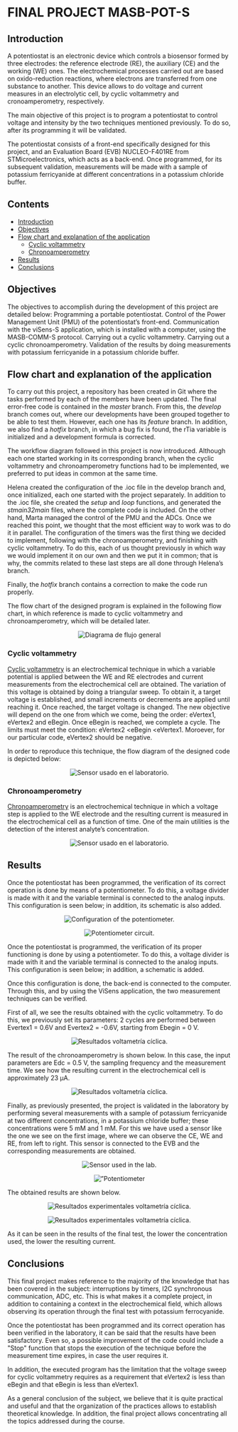 # FINAL PROJECT MASB-POT-S
## Introduction

A potentiostat is an electronic device which controls a biosensor formed by three electrodes: the reference electrode (RE), the auxiliary (CE) and the working (WE) ones. The electrochemical processes carried out are based on oxido-reduction reactions, where electrons are transferred from one substance to another. This device allows to do voltage and current measures in an electrolytic cell, by cyclic voltammetry and cronoamperometry, respectively.

The main objective of this project is to program a potentiostat to control voltage and intensity by the two techniques mentioned previously. To do so, after its programming it will be validated.

The potentiostat consists of a front-end specifically designed for this project, and an Evaluation Board (EVB) NUCLEO-F401RE from STMicroelectronics, which acts as a back-end. Once programmed, for its subsequent validation, measurements will be made with a sample of potassium ferricyanide at different concentrations in a potassium chloride buffer.

## Contents 

- [Introduction](#introduction)
- [Objectives](#objectives)
- [Flow chart and explanation of the application](#flow-chart-and-explanation-of-the-application)
    - [Cyclic voltammetry](#Cyclic-voltammetry)
    - [Chronoamperometry](#chronoamperometry)
- [Results](#results)
- [Conclusions](#conclusions)

## Objectives

The objectives to accomplish during the development of this project are detailed below:
Programming a portable potentiostat.
Control of the Power Management Unit (PMU) of the potentiostat’s front-end.
Communication with the viSens-S application, which is installed with a computer, using the MASB-COMM-S protocol.
Carrying out a cyclic voltammetry.
Carrying out a cyclic chronoamperometry.
Validation of the results by doing measurements with potassium ferricyanide in a potassium chloride buffer.

## Flow chart and explanation of the application

To carry out this project, a repository has been created in Git where the tasks performed by each of the members have been updated. The final error-free code is contained in the *master* branch. From this, the *develop* branch comes out, where our developments have been grouped together to be able to test them. However, each one has its *feature* branch. In addition, we also find a *hotfix* branch, in which a bug fix is ​​found, the rTia variable is initialized and a development formula is corrected.

The workflow diagram followed in this project is now introduced. Although each one started working in its corresponding branch, when the cyclic voltammetry and chronoamperometry functions had to be implemented, we preferred to put ideas in common at the same time.

Helena created the configuration of the .ioc file in the develop branch and, once initialized, each one started with the project separately. In addition to the .ioc file, she created the *setup* and *loop* functions, and generated the *stmain32main* files, where the complete code is included. On the other hand, Marta managed the control of the PMU and the ADCs. Once we reached this point, we thought that the most efficient way to work was to do it in parallel. The configuration of the timers was the first thing we decided to implement, following with the chronoamperometry, and finishing with cyclic voltammetry. To do this, each of us thought previously in which way we would implement it on our own and then we put it in common; that is why, the commits related to these last steps are all done through Helena’s branch.

Finally, the  *hotfix* branch contains a correction to make the code run properly.

The flow chart of the designed program is explained in the following flow chart, in which reference is made to cyclic voltammetry and chronoamperometry, which will be detailed later.

<p align="center">
<img src="Docs/assets/imgs/general_english.PNG"  alt="Diagrama de flujo general" />
</a>
</p>


### Cyclic voltammetry

[Cyclic voltammetry](https://en.wikipedia.org/wiki/Cyclic_voltammetry) is an electrochemical technique in which a variable potential is applied between the WE and RE electrodes and current measurements from the electrochemical cell are obtained. The variation of this voltage is obtained by doing a triangular sweep. To obtain it, a target voltage is established, and small increments or decrements are applied until reaching it. Once reached, the target voltage is changed. The new objective will depend on the one from which we come, being the order: eVertex1, eVertex2 and eBegin. Once eBegin is reached, we complete a cycle. The limits must meet the condition: eVertex2 <eBegin <eVertex1. Moroever, for our particular code, eVertex2 should be negative.

In order to reproduce this technique, the flow diagram of the designed code is depicted below:

<p align="center">
<img src="Docs/assets/imgs/cv_flux_diagram.PNG"  alt="Sensor usado en el laboratorio." />
</a>
</p>


### Chronoamperometry

[Chronoamperometry](https://es.xcv.wiki/wiki/Chronoamperometry) is an electrochemical technique in which a voltage step is applied to the WE electrode and the resulting current is measured in the electrochemical cell as a function of time. One of the main utilities is the detection of the interest analyte’s concentration.

<p align="center">
<img src="Docs/assets/imgs/ca_flux_diagram.PNG"  alt="Sensor usado en el laboratorio." />
</a>
</p>


## Results

Once the potentiostat has been programmed, the verification of its correct operation is done by means of a potentiometer. To do this, a voltage divider is made with it and the variable terminal is connected to the analog inputs. This configuration is seen below; in addition, its schematic is also added.

<p align="center">
<img src="Docs/assets/imgs/placa.png"  alt="Configuration of the potentiometer." />
</a>
</p>


<p align="center">
<img src="Docs/assets/imgs/circuito.png"  alt="Potentiometer circuit." />
</a>
</p>



Once the potentiostat is programmed, the verification of its proper functioning is done by using a potentiometer. To do this, a voltage divider is made with it and the variable terminal is connected to the analog inputs. This configuration is seen below; in addition, a schematic is added.

Once this configuration is done, the back-end is connected to the computer. Through this, and by using the ViSens application, the two measurement techniques can be verified.

First of all, we see the results obtained with the cyclic voltammetry. To do this, we previously set its parameters: 2 cycles are performed between Evertex1 = 0.6V and Evertex2 = -0.6V, starting from Ebegin = 0 V.

<p align="center">
<img src="Docs/assets/imgs/volta.PNG"  alt="Resultados voltametría cíclica." />
</a>
</p>


The result of the chronoamperometry is shown below. In this case, the input parameters are Edc = 0.5 V, the sampling frequency and the measurement time. We see how the resulting current in the electrochemical cell is approximately 23 μA.

<p align="center">
<img src="Docs/assets/imgs/crono.PNG"  alt="Resultados voltametría cíclica." />
</a>
</p>



Finally, as previously presented, the project is validated in the laboratory by performing several measurements with a sample of potassium ferricyanide at two different concentrations, in a potassium chloride buffer; these concentrations were 5 mM and 1 mM. For this we have used a sensor like the one we see on the first image, where we can observe the CE, WE and RE, from left to right. This sensor is connected to the EVB and the corresponding measurements are obtained.


<p align="center">
<img src="Docs/assets/imgs/sensor.png"  alt="Sensor used in the lab." />
</a>
</p>

<p align="center">
<img src="Docs/assets/imgs/lab.png"  alt=”Potentiometer configuration for the verification." />
</a>
</p>


The obtained results are shown below.


<p align="center">
<img src="Docs/assets/imgs/resultado_CA.PNG"  alt="Resultados experimentales voltametría cíclica." />
</a>
</p>


<p align="center">
<img src="Docs/assets/imgs/CV_results.PNG"  alt="Resultados experimentales voltametría cíclica." />
</a>
</p>


As it can be seen in the results of the final test, the lower the concentration used, the lower the resulting current.


## Conclusions

This final project makes reference to the majority of the knowledge that has been covered in the subject: interruptions by timers, I2C synchronous communication, ADC, etc. This is what makes it a complete project, in addition to containing a context in the electrochemical field, which allows observing its operation through the final test with potassium ferrocyanide.

Once the potentiostat has been programmed and its correct operation has been verified in the laboratory, it can be said that the results have been satisfactory. Even so, a possible improvement of the code could include a "Stop" function that stops the execution of the technique before the measurement time expires, in case the user requires it.

In addition, the executed program has the limitation that the voltage sweep for cyclic voltammetry requires as a requirement that eVertex2 is less than eBegin and that eBegin is less than eVertex1.

As a general conclusion of the subject, we believe that it is quite practical and useful and that the organization of the practices allows to establish theoretical knowledge. In addition, the final project allows concentrating all the topics addressed during the course.


